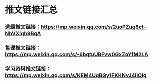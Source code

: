 # 推文链接汇总
### 选题推文链接：https://mp.weixin.qq.com/s/2uoPZuq8ct-NbVXlqh9BqA
### 售课推文链接：https://mp.weixin.qq.com/s/-6bqtuUBFvw0GxZoYfM2LA
### 学习资料推文链接：https://mp.weixin.qq.com/s/KEM4UqBGy1FKKNyJ4IIQlg

